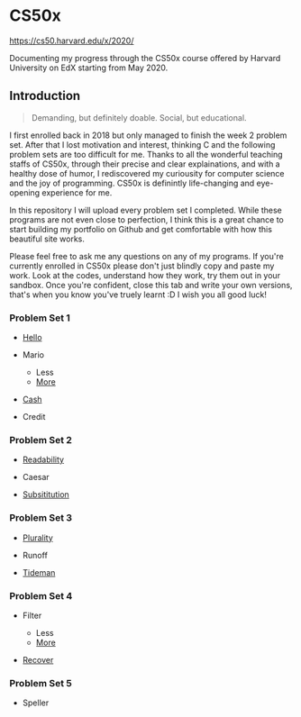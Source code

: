 # CS50x

https://cs50.harvard.edu/x/2020/

Documenting my progress through the CS50x course offered by Harvard University on EdX starting from May 2020.
## Introduction
>Demanding, but definitely doable. Social, but educational. 

I first enrolled back in 2018 but only managed to finish the week 2 problem set. After that I lost motivation and interest, thinking C and the following problem sets are too difficult for me. Thanks to all the wonderful teaching staffs of CS50x, through their precise and clear explainations, and with a healthy dose of humor, I rediscovered my curiousity for computer science and the joy of programming. CS50x is definintly life-changing and eye-opening experience for me.

In this repository I will upload every problem set I completed. While these programs are not even close to perfection, I think this is a great chance to start building my portfolio on Github and get comfortable with how this beautiful site works. 

Please feel free to ask me any questions on any of my programs. If you're currently enrolled in CS50x please don't just blindly copy and paste my work. Look at the codes, understand how they work, try them out in your sandbox. Once you're confident, close this tab and write your own versions, that's when you know you've truely learnt :D I wish you all good luck!

### Problem Set 1
 - [Hello](hello.c)
 - Mario
   - Less
   - [More](C/pset1/mario/more/mario.c)
 
- [Cash](C/pset1/credit.c)

 - Credit

### Problem Set 2
 - [Readability](C/pset2/readability.c)

 - Caesar

 - [Subsititution](C/pset2/substitution.c)

### Problem Set 3
 - [Plurality](C/pset3/plurality.c)

 - Runoff

 - [Tideman](C/pset3/tideman.c)

### Problem Set 4
 - Filter 
   - Less
   - [More](C/pset4/filter/more/helpers.c)

 - [Recover](C/pset4/recover.c)

### Problem Set 5
 - Speller
